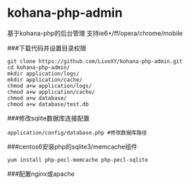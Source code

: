 # kohana-php-admin
基于kohana-php的后台管理 支持ie6+/ff/opera/chrome/mobile

###下载代码并设置目录权限
```
git clone https://github.com/LiveXY/kohana-php-admin.git
cd kohana-php-admin/
mkdir application/logs/
mkdir application/cache/
chmod a+w application/logs/
chmod a+w application/cache/
chmod a+w database/
chmod a+w database/test.db
```
###修改sqlite数据库连接配置
```
application/config/database.php #修改数据库路径
```
###centos6安装php的sqlite3/memcache组件
```
yum install php-pecl-memcache php-pecl-sqlite

```
###配置nginx或apache

